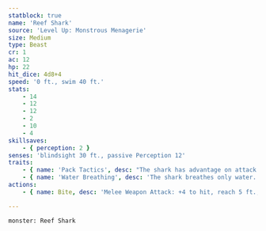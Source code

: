 ```yaml
---
statblock: true
name: 'Reef Shark'
source: 'Level Up: Monstrous Menagerie'
size: Medium
type: Beast
cr: 1
ac: 12
hp: 22
hit_dice: 4d8+4
speed: '0 ft., swim 40 ft.'
stats:
    - 14
    - 12
    - 12
    - 2
    - 10
    - 4
skillsaves:
    - { perception: 2 }
senses: 'blindsight 30 ft., passive Perception 12'
traits:
    - { name: 'Pack Tactics', desc: "The shark has advantage on attack rolls against a creature if at least one of the shark's allies is within 5 feet of the creature and not incapacitated." }
    - { name: 'Water Breathing', desc: 'The shark breathes only water.' }
actions:
    - { name: Bite, desc: 'Melee Weapon Attack: +4 to hit, reach 5 ft., one target. Hit: 6 (1d8+2) piercing damage.' }

---
```

```statblock
monster: Reef Shark
```
